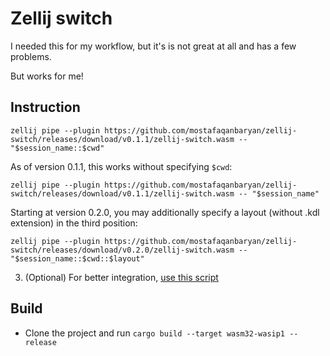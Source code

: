 # Zellij switch

I needed this for my workflow, but it's is not great at all and has a few problems.

But works for me!

## Instruction

    zellij pipe --plugin https://github.com/mostafaqanbaryan/zellij-switch/releases/download/v0.1.1/zellij-switch.wasm -- "$session_name::$cwd"

As of version 0.1.1, this works without specifying `$cwd`:

    zellij pipe --plugin https://github.com/mostafaqanbaryan/zellij-switch/releases/download/v0.1.1/zellij-switch.wasm -- "$session_name"

Starting at version 0.2.0, you may additionally specify a layout (without .kdl extension) in the third position:

    zellij pipe --plugin https://github.com/mostafaqanbaryan/zellij-switch/releases/download/v0.2.0/zellij-switch.wasm -- "$session_name::$cwd::$layout"

3. (Optional) For better integration, [use this script](https://github.com/mostafaqanbaryan/dotfiles/blob/main/scripts/sessions)

## Build

- Clone the project and run `cargo build --target wasm32-wasip1 --release`
